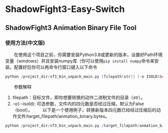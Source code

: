 # ShadowFight3-Easy-Switch
## ShadowFight3 Animation Binary File Tool
### 使用方法(中文版)
&emsp;&emsp;在使用这个项目之前，你需要安装Python3.8或更新的版本，设置好Path环境变量（windows）并且安装numpy库（你可以使用`pip install numpy`命令来安装。配置好后你可以再命令行窗口键入以下命令
``` powershell
python /project_dir/sf3_bin_unpack_main.py [filepath(str)] [-o ISOLD(bool)]
```
&emsp;&emsp;参数解释
1. filepath：目标文件，即你想要转换的动作二进制文件的目录（str）。
2. -o(--isold): 可选参数，文件内的四元数是否经过压缩，默认为False（bool）。
&emsp;&emsp;以下是一个使用例子，转换新版本四元数已经经过压缩后的动作文件/target_filepath/anmation_binary.bytes。
``` powershell
python /project_dir/sf3_bin_unpack_main.py /target_filepath/anmation_binary.bytes -o False
```
